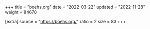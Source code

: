 +++
title = "boehs.org"
date = "2022-03-22"
updated = "2022-11-28"
weight = 84670

[extra]
source = "https://boehs.org/"
ratio = 2
size = 83
+++
